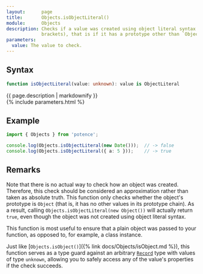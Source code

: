 ```yaml
---
layout:      page
title:       Objects.isObjectLiteral()
module:      Objects
description: Checks if a value was created using object literal syntax (curly
             brackets), that is if it has a prototype other than `Object`.
parameters:
  value: The value to check.
---
```

## Syntax

```ts
function isObjectLiteral(value: unknown): value is ObjectLiteral
```

<div class="description">{{ page.description | markdownify }}</div>
{% include parameters.html %}

## Example

```ts
import { Objects } from 'potence';

console.log(Objects.isObjectLiteral(new Date()));  // -> false
console.log(Objects.isObjectLiteral({ a: 5 }));    // -> true
```

## Remarks

Note that there is no actual way to check how an object was created. Therefore,
this check should be considered an approximation rather than taken as absolute
truth. This function only checks whether the object's prototype is `Object`
(that is, it has no other values in its prototype chain). As a result, calling
`Objects.isObjectLiteral(new Object())` will actually return `true`, even though
the object was not created using object literal syntax.

This function is most useful to ensure that a plain object was passed to your
function, as opposed to, for example, a class instance.

Just like [`Objects.isObject()`]({% link docs/Objects/isObject.md %}), this
function serves as a type guard against an arbitrary
[`Record`](https://www.typescriptlang.org/docs/handbook/utility-types.html#recordkeystype)
type with values of type `unknown`, allowing you to safely access any of the
value's properties if the check succeeds.
